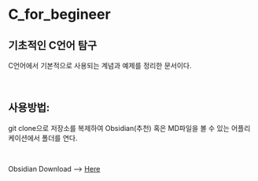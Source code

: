 # C_for_begineer

## 기초적인 C언어 탐구

C언어에서 기본적으로 사용되는 계념과 예제를 정리한 문서이다.


<br>

## 사용방법:
git clone으로 저장소를 복제하여 Obsidian(추천) 혹은 
MD파일을 볼 수 있는 어플리케이션에서 폴더를 연다.

<br>

Obsidian Download --> [Here](https://obsidian.md/download)
